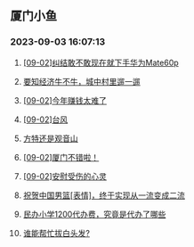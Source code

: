 ## 厦门小鱼 
### 2023-09-03 16:07:13

1. [[09-02]纠结敢不敢现在就下手华为Mate60p](http://bbs.xmfish.com/read-htm-tid-18065082.html)

2. [要知经济牛不牛，城中村里遛一遛](http://bbs.xmfish.com/read-htm-tid-18065154.html)

3. [[09-02]今年赚钱太难了](http://bbs.xmfish.com/read-htm-tid-18065129.html)

4. [[09-02]台风](http://bbs.xmfish.com/read-htm-tid-18065075.html)

5. [方特还是观音山](http://bbs.xmfish.com/read-htm-tid-18065086.html)

6. [[09-02]厦门不错啦！](http://bbs.xmfish.com/read-htm-tid-18065255.html)

7. [[09-02]安慰受伤的心灵](http://bbs.xmfish.com/read-htm-tid-18065030.html)

8. [祝贺中国男篮[表情]，终于实现从一流变成二流](http://bbs.xmfish.com/read-htm-tid-18065176.html)

9. [民办小学1200代办费，究竟是代办了哪些](http://bbs.xmfish.com/read-htm-tid-18065162.html)

10. [谁能帮忙拔白头发?](http://bbs.xmfish.com/read-htm-tid-18065139.html)

